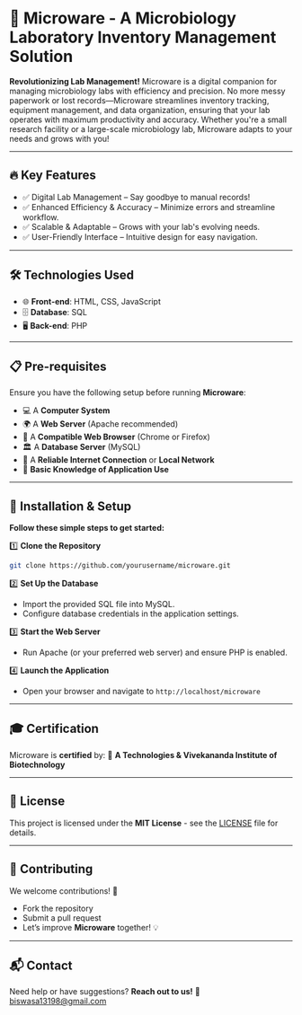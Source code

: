 # 🚀 **Microware** - A Microbiology Laboratory Inventory Management Solution

**Revolutionizing Lab Management!**
Microware is a digital companion for managing microbiology labs with efficiency and precision. No more messy paperwork or lost records—Microware streamlines inventory tracking, equipment management, and data organization, ensuring that your lab operates with maximum productivity and accuracy. Whether you're a small research facility or a large-scale microbiology lab, Microware adapts to your needs and grows with you!

---
## 🔥 Key Features

- ✅ Digital Lab Management – Say goodbye to manual records!
- ✅ Enhanced Efficiency & Accuracy – Minimize errors and streamline workflow.
- ✅ Scalable & Adaptable – Grows with your lab's evolving needs.
- ✅ User-Friendly Interface – Intuitive design for easy navigation.

---

## 🛠️ Technologies Used
- 🌐 **Front-end**: HTML, CSS, JavaScript
- 🗄️ **Database**: SQL
- 🖥️ **Back-end**: PHP

---

## 📋 Pre-requisites
Ensure you have the following setup before running **Microware**:
- 💻 A **Computer System**
- 🌍 A **Web Server** (Apache recommended)
- 🔎 A **Compatible Web Browser** (Chrome or Firefox)
- 🏛️ A **Database Server** (MySQL)
- 📡 A **Reliable Internet Connection** or **Local Network**
- 📖 **Basic Knowledge of Application Use**

---

## 🚀 Installation & Setup
**Follow these simple steps to get started:**

1️⃣ **Clone the Repository**
   ```sh
   git clone https://github.com/yourusername/microware.git
   ```

2️⃣ **Set Up the Database**
- Import the provided SQL file into MySQL.
- Configure database credentials in the application settings.

3️⃣ **Start the Web Server**
- Run Apache (or your preferred web server) and ensure PHP is enabled.

4️⃣ **Launch the Application**
- Open your browser and navigate to `http://localhost/microware`

---

## 🎓 Certification
Microware is **certified** by:
🏅 **A Technologies & Vivekananda Institute of Biotechnology**

---

## 📜 License
This project is licensed under the **MIT License** - see the [LICENSE](LICENSE) file for details.

---

## 🤝 Contributing
We welcome contributions! 🚀
- Fork the repository
- Submit a pull request
- Let’s improve **Microware** together! 💡

---

## 📬 Contact
Need help or have suggestions? **Reach out to us!**
📧 biswasa13198@gmail.com

